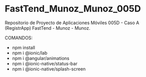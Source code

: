 # FastTend_Munoz_Munoz_005D
Repositorio de Proyecto de Aplicaciones Móviles 005D - Caso A (RegistrApp) FastTend - Munoz - Munoz.

COMANDOS:
- npm install
- npm i @ionic/lab
- npm i @angular/animations
- npm i @ionic-native/status-bar
- npm i @ionic-native/splash-screen
